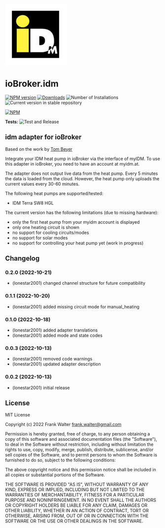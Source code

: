 ![Logo](admin/idm.png)
# ioBroker.idm

[![NPM version](https://img.shields.io/npm/v/iobroker.idm.svg)](https://www.npmjs.com/package/iobroker.idm)
[![Downloads](https://img.shields.io/npm/dm/iobroker.idm.svg)](https://www.npmjs.com/package/iobroker.idm)
![Number of Installations](https://iobroker.live/badges/idm-installed.svg)
![Current version in stable repository](https://iobroker.live/badges/idm-stable.svg)

[![NPM](https://nodei.co/npm/iobroker.idm.png?downloads=true)](https://nodei.co/npm/iobroker.idm/)

**Tests:** ![Test and Release](https://github.com/lonestar2001/ioBroker.idm/workflows/Test%20and%20Release/badge.svg)

## idm adapter for ioBroker

Based on the work by <a href='https://beyer.app/blog/2018/10/home-assistant-integration-heatpump-idm-terra-ml-complete-hgl/'>Tom Beyer</a>

Integrate your IDM heat pump in ioBroker via the interface of myIDM.
To use this adapter in ioBroker, you need to have an account at myidm.at.

The adapter does not output live data from the heat pump. Every 5 minutes the data is loaded from the cloud. However, the heat pump only uploads the current values every 30-60 minutes.

The following heat pumps are supported/tested:
* IDM Terra SW8 HGL

The current version has the following limitations (due to missing hardware):
* only the first heat pump from your myidm account is displayed
* only one heating circuit is shown
* no support for cooling circuits/modes
* no support for solar modes
* no support for controlling your heat pump yet (work in progress)

## Changelog
<!--
    Placeholder for the next version (at the beginning of the line):
    ### **WORK IN PROGRESS**
    (lonestar2001) added controls for system and circuit mode
-->
### 0.2.0 (2022-10-21)
* (lonestar2001) changed channel structure for future compatibility

### 0.1.1 (2022-10-20)
* (lonestar2001) added missing circuit mode for manual_heating

### 0.1.0 (2022-10-18)
* (lonestar2001) added adapter translations
* (lonestar2001) added mode and state codes

### 0.0.3 (2022-10-13)
* (lonestar2001) removed code warnings
* (lonestar2001) updated adapter description

### 0.0.2 (2022-10-13)
* (lonestar2001) initial release

## License
MIT License

Copyright (c) 2022 Frank Walter <frank.walter@gmail.com>

Permission is hereby granted, free of charge, to any person obtaining a copy
of this software and associated documentation files (the "Software"), to deal
in the Software without restriction, including without limitation the rights
to use, copy, modify, merge, publish, distribute, sublicense, and/or sell
copies of the Software, and to permit persons to whom the Software is
furnished to do so, subject to the following conditions:

The above copyright notice and this permission notice shall be included in all
copies or substantial portions of the Software.

THE SOFTWARE IS PROVIDED "AS IS", WITHOUT WARRANTY OF ANY KIND, EXPRESS OR
IMPLIED, INCLUDING BUT NOT LIMITED TO THE WARRANTIES OF MERCHANTABILITY,
FITNESS FOR A PARTICULAR PURPOSE AND NONINFRINGEMENT. IN NO EVENT SHALL THE
AUTHORS OR COPYRIGHT HOLDERS BE LIABLE FOR ANY CLAIM, DAMAGES OR OTHER
LIABILITY, WHETHER IN AN ACTION OF CONTRACT, TORT OR OTHERWISE, ARISING FROM,
OUT OF OR IN CONNECTION WITH THE SOFTWARE OR THE USE OR OTHER DEALINGS IN THE
SOFTWARE.